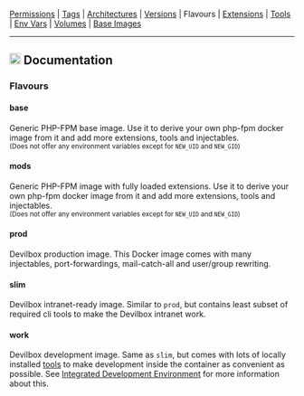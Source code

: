 [Permissions](syncronize-file-permissions.md) |
[Tags](docker-tags.md) |
[Architectures](supported-architectures.md) |
[Versions](php-versions.md) |
Flavours |
[Extensions](php-modules.md) |
[Tools](available-tools.md) |
[Env Vars](docker-env-variables.md) |
[Volumes](docker-volumes.md) |
[Base Images](base-images.md)

---

<h2><img name="Documentation" title="Documentation" width="20" src="https://github.com/devilbox/artwork/raw/master/submissions_logo/cytopia/01/png/logo_64_trans.png"> Documentation</h2>



### Flavours

#### base

Generic PHP-FPM base image. Use it to derive your own php-fpm docker image from it and add more extensions, tools and injectables.<br/><sub>(Does not offer any environment variables except for `NEW_UID` and `NEW_GID`)</sub>

#### mods

Generic PHP-FPM image with fully loaded extensions. Use it to derive your own php-fpm docker image from it and add more extensions, tools and injectables.<br/><sub>(Does not offer any environment variables except for `NEW_UID` and `NEW_GID`)</sub>

#### prod

Devilbox production image. This Docker image comes with many injectables, port-forwardings, mail-catch-all and user/group rewriting.

#### slim

Devilbox intranet-ready image. Similar to `prod`, but contains least subset of required cli tools to make the Devilbox intranet work.

#### work

Devilbox development image. Same as `slim`, but comes with lots of locally installed [tools](available-tools.md) to make development inside the container as convenient as possible. See [Integrated Development Environment](../README.md#integrated-development-environment) for more information about this.
